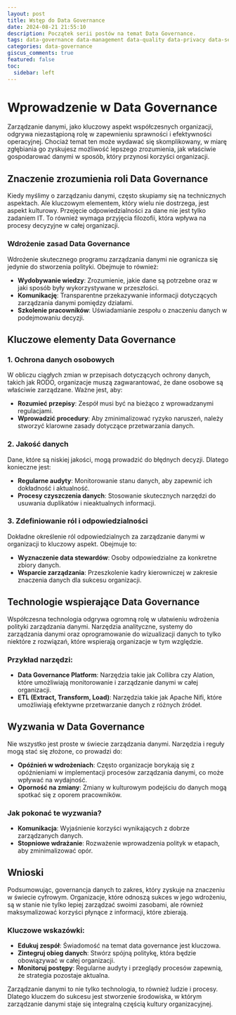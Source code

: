 ```yaml
---
layout: post
title: Wstęp do Data Governance
date: 2024-08-21 21:55:10
description: Początek serii postów na temat Data Governance.
tags: data-governance data-management data-quality data-privacy data-security data-stewardship data-technology
categories: data-governance
giscus_comments: true
featured: false
toc:
  sidebar: left
---
```


# Wprowadzenie w Data Governance

Zarządzanie danymi, jako kluczowy aspekt współczesnych organizacji, odgrywa niezastąpioną rolę w zapewnieniu sprawności i efektywności operacyjnej. Chociaż temat ten może wydawać się skomplikowany, w miarę zgłębiania go zyskujesz możliwość lepszego zrozumienia, jak właściwie gospodarować danymi w sposób, który przynosi korzyści organizacji.

## Znaczenie zrozumienia roli Data Governance

Kiedy myślimy o zarządzaniu danymi, często skupiamy się na technicznych aspektach. Ale kluczowym elementem, który wielu nie dostrzega, jest aspekt kulturowy. Przejęcie odpowiedzialności za dane nie jest tylko zadaniem IT. To również wymaga przyjęcia filozofii, która wpływa na procesy decyzyjne w całej organizacji.

### Wdrożenie zasad Data Governance

Wdrożenie skutecznego programu zarządzania danymi nie ogranicza się jedynie do stworzenia polityki. Obejmuje to również:

- **Wydobywanie wiedzy**: Zrozumienie, jakie dane są potrzebne oraz w jaki sposób były wykorzystywane w przeszłości.
- **Komunikację**: Transparentne przekazywanie informacji dotyczących zarządzania danymi pomiędzy działami.
- **Szkolenie pracowników**: Uświadamianie zespołu o znaczeniu danych w podejmowaniu decyzji.

## Kluczowe elementy Data Governance

### 1. Ochrona danych osobowych

W obliczu ciągłych zmian w przepisach dotyczących ochrony danych, takich jak RODO, organizacje muszą zagwarantować, że dane osobowe są właściwie zarządzane. Ważne jest, aby:

- **Rozumieć przepisy**: Zespół musi być na bieżąco z wprowadzanymi regulacjami.
- **Wprowadzić procedury**: Aby zminimalizować ryzyko naruszeń, należy stworzyć klarowne zasady dotyczące przetwarzania danych.

### 2. Jakość danych

Dane, które są niskiej jakości, mogą prowadzić do błędnych decyzji. Dlatego konieczne jest:

- **Regularne audyty**: Monitorowanie stanu danych, aby zapewnić ich dokładność i aktualność.
- **Procesy czyszczenia danych**: Stosowanie skutecznych narzędzi do usuwania duplikatów i nieaktualnych informacji.

### 3. Zdefiniowanie ról i odpowiedzialności

Dokładne określenie ról odpowiedzialnych za zarządzanie danymi w organizacji to kluczowy aspekt. Obejmuje to:

- **Wyznaczenie data stewardów**: Osoby odpowiedzialne za konkretne zbiory danych.
- **Wsparcie zarządzania**: Przeszkolenie kadry kierowniczej w zakresie znaczenia danych dla sukcesu organizacji.

## Technologie wspierające Data Governance

Współczesna technologia odgrywa ogromną rolę w ułatwieniu wdrożenia polityki zarządzania danymi. Narzędzia analityczne, systemy do zarządzania danymi oraz oprogramowanie do wizualizacji danych to tylko niektóre z rozwiązań, które wspierają organizacje w tym względzie.

### Przykład narzędzi:

- **Data Governance Platform**: Narzędzia takie jak Collibra czy Alation, które umożliwiają monitorowanie i zarządzanie danymi w całej organizacji.
- **ETL (Extract, Transform, Load)**: Narzędzia takie jak Apache Nifi, które umożliwiają efektywne przetwarzanie danych z różnych źródeł.

## Wyzwania w Data Governance

Nie wszystko jest proste w świecie zarządzania danymi. Narzędzia i reguły mogą stać się złożone, co prowadzi do:

- **Opóźnień w wdrożeniach**: Często organizacje borykają się z opóźnieniami w implementacji procesów zarządzania danymi, co może wpływać na wydajność.
- **Oporność na zmiany**: Zmiany w kulturowym podejściu do danych mogą spotkać się z oporem pracowników.

### Jak pokonać te wyzwania?

- **Komunikacja**: Wyjaśnienie korzyści wynikających z dobrze zarządzanych danych.
- **Stopniowe wdrażanie**: Rozważenie wprowadzenia polityk w etapach, aby zminimalizować opór.

## Wnioski

Podsumowując, governancja danych to zakres, który zyskuje na znaczeniu w świecie cyfrowym. Organizacje, które odnoszą sukces w jego wdrożeniu, są w stanie nie tylko lepiej zarządzać swoimi zasobami, ale również maksymalizować korzyści płynące z informacji, które zbierają.

### Kluczowe wskazówki:

- **Edukuj zespół**: Świadomość na temat data governance jest kluczowa.
- **Zintegruj obieg danych**: Stwórz spójną politykę, która będzie obowiązywać w całej organizacji.
- **Monitoruj postępy**: Regularne audyty i przeglądy procesów zapewnią, że strategia pozostaje aktualna.

Zarządzanie danymi to nie tylko technologia, to również ludzie i procesy. Dlatego kluczem do sukcesu jest stworzenie środowiska, w którym zarządzanie danymi staje się integralną częścią kultury organizacyjnej.